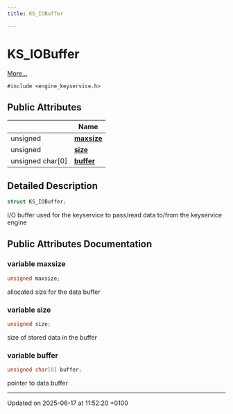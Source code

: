 ```yaml
---
title: KS_IOBuffer

---
```


# KS_IOBuffer



 [More...](#detailed-description)


`#include <engine_keyservice.h>`

## Public Attributes

|                | Name           |
| -------------- | -------------- |
| unsigned | **[maxsize](struct_k_s___i_o_buffer.md#variable-maxsize)**  |
| unsigned | **[size](struct_k_s___i_o_buffer.md#variable-size)**  |
| unsigned char[0] | **[buffer](struct_k_s___i_o_buffer.md#variable-buffer)**  |

## Detailed Description

```cpp
struct KS_IOBuffer;
```


I/O buffer used for the keyservice to pass/read data to/from the keyservice engine 

## Public Attributes Documentation

### variable maxsize

```cpp
unsigned maxsize;
```


allocated size for the data buffer 


### variable size

```cpp
unsigned size;
```


size of stored data in the buffer 


### variable buffer

```cpp
unsigned char[0] buffer;
```


pointer to data buffer 


-------------------------------

Updated on 2025-06-17 at 11:52:20 +0100
